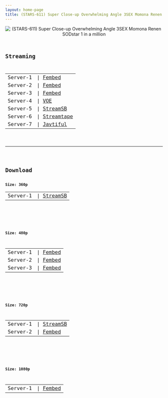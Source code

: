 ```yaml
---
layout: home-page
title: (STARS-611) Super Close-up Overwhelming Angle 3SEX Momona Renen SODstar 1 in a million
---
```

<center>
<img src="https://blogger.googleusercontent.com/img/b/R29vZ2xl/AVvXsEhNM9x9d_lBs0BhsdmbuBG5C5hOcY86kk-Spln-bzOvj0MqP6NMBCxikZWxw6NW9tZwAFJcjMT9ElbMZT_j1GTkZDBOA2b-P95GEp8Zij7YzjM4lRWJVXZa7YA5v4HsPrJLBiInSoEc97h7jJjVBwCwfg3BHtC5r-5KKyxRuaZMPvldRXDADaa3efYC/s1600/1stars611pl.jpg" alt="(STARS-611) Super Close-up Overwhelming Angle 3SEX Momona Renen SODstar 1 in a million">
</center>
<pre><code>
<h2>Streaming</h2>
<table><tbody>
<tr>
<td>Server-1</td>
<td>| <a href="https://watchjavnow.xyz/f/mpmk-u50q8pnq0l" target="_blank">Fembed</a></td>
</tr>
<tr>
<td>Server-2</td>
<td>| <a href="https://fakyutube.com/f/rx6l4he0qwll2r6" target="_blank">Fembed</a></td>
</tr>
<tr>
<td>Server-3</td>
<td>| <a href="https://javpoll.com/f/42885bzrmpqkknd" target="_blank">Fembed</a></td>
</tr>
<tr>
<td>Server-4</td>
<td>| <a href="https://voe-un-block.com/hj8x8eimo97w" target="_blank">VOE</a></td>
</tr>
<tr>
<td>Server-5</td>
<td>| <a href="https://sbfull.com/e/u86dta767zq1.html" target="_blank">StreamSB</a></td>
</tr>
<tr>
<td>Server-6</td>
<td>| <a href="https://streamtape.com/e/dPgom9gXG2ukpae/STARS-611.mp4" target="_blank">Streamtape</a></td>
</tr>
<tr>
<td>Server-7</td>
<td>| <a href="https://javtiful.com/embed/2ea06e9ca6d8e8e9caca" target="_blank">Javtiful</a></td>
</tr>
</tbody></table>

<hr />

<h2>Download</h2>
<b>Size: 360p</b>
<table><tbody>
<tr>
<td>Server-1</td>
<td>| <a target="_blank" href="https://javside.com/d/9bg3sk4q3oq0.html">StreamSB</a></td>
</tr>
</tbody></table>

<br />

<b>Size: 480p</b>
<table><tbody>
<tr>
<td>Server-1</td>
<td>| <a href="https://watchjavnow.xyz/f/mpmk-u50q8pnq0l" target="_blank">Fembed</a></td>
</tr>
<tr>
<td>Server-2</td>
<td>| <a href="https://fakyutube.com/f/rx6l4he0qwll2r6" target="_blank">Fembed</a></td>
</tr>
<tr>
<td>Server-3</td>
<td>| <a href="https://javpoll.com/f/42885bzrmpqkknd" target="_blank">Fembed</a></td>
</tr>
</tbody></table>

<br />

<b>Size: 720p</b>
<table><tbody>
<tr>
<td>Server-1</td>
<td>| <a href="https://javside.com/d/9bg3sk4q3oq0.html" target="_blank">StreamSB</a></td>
</tr>
<tr>
<td>Server-2</td>
<td>| <a href="https://fakyutube.com/f/rx6l4he0qwll2r6" target="_blank">Fembed</a></td>
</tr>
</tbody></table>

<br />

<b>Size: 1080p</b>
<table><tbody>
<tr>
<td>Server-1</td>
<td>| <a href="https://fakyutube.com/f/rx6l4he0qwll2r6" target="_blank">Fembed</a></td>
</tr>
</tbody></table>
</code></pre>
